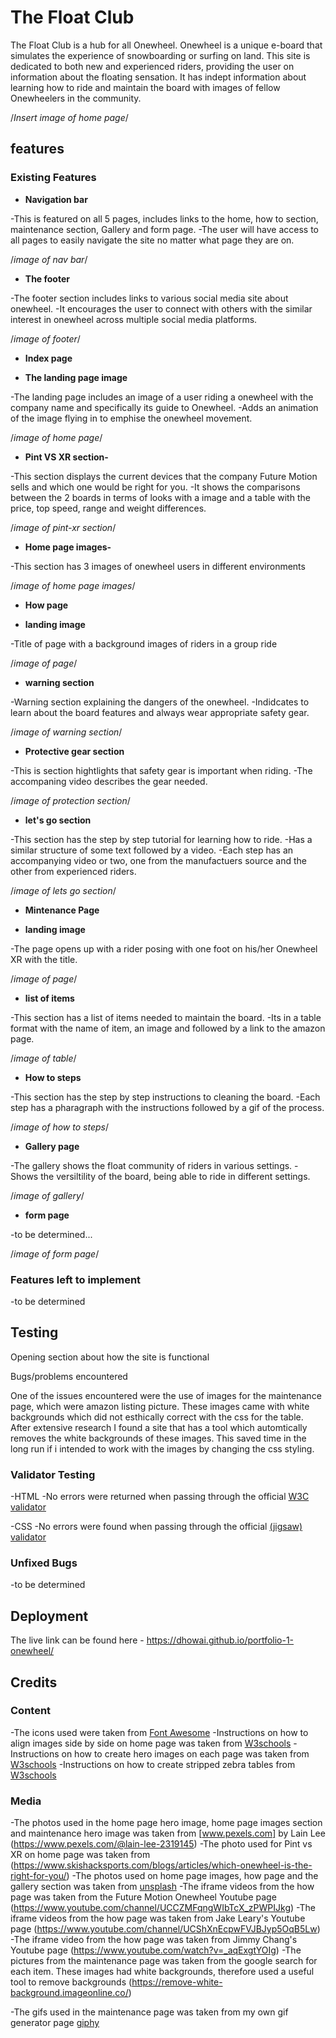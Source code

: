 # The Float Club

The Float Club is a hub for all Onewheel. Onewheel is a unique e-board that simulates the experience of snowboarding or surfing on land. This site is dedicated to both new and experienced riders, providing the user on information about the floating sensation. It has indept information about learning how to ride and maintain the board with images of fellow Onewheelers in the community.

/*Insert image of home page*/

## features


### Existing Features

- __Navigation bar__

-This is featured on all 5 pages, includes links to the home, how to section, maintenance section, Gallery and form page.
-The user will have access to all pages to easily navigate the site no matter what page they are on.

/*image of nav bar*/

- __The footer__

-The footer section includes links to various social media site about onewheel.
-It encourages the user to connect with others with the similar interest in onewheel across multiple social media platforms.

/*image of footer*/


- __Index page__

- __The landing page image__

-The landing page includes an image of a user riding a onewheel with the company name and specifically its guide to Onewheel.
-Adds an animation of the image flying in to emphise the onewheel movement. 

/*image of home page*/

- __Pint VS XR section-__

-This section displays the current devices that the company Future Motion sells and which one would be right for you.
-It shows the comparisons between the 2 boards in terms of looks with a image and a table with the price, top speed, range and weight differences. 

/*image of pint-xr section*/

- __Home page images-__

-This section has 3 images of onewheel users in different environments

/*image of home page images*/


- __How page__

- __landing image__

-Title of page with a background images of riders in a group ride

/*image of page*/

- __warning section__

-Warning section explaining the dangers of the onewheel.
-Indidcates to learn about the board features and always wear appropriate safety gear.

/*image of warning section*/

- __Protective gear section__

-This is section hightlights that safety gear is important when riding.
-The accompaning video describes the gear needed.

/*image of protection section*/

- __let's go section__

-This section has the step by step tutorial for learning how to ride.
-Has a similar structure of some text followed by a video.
-Each step has an accompanying video or two, one from the manufactuers source and the other from experienced riders.

/*image of lets go section*/


- __Mintenance Page__

- __landing image__

-The page opens up with a rider posing with one foot on his/her Onewheel XR with the title.

/*image of page*/

- __list of items__

-This section has a list of items needed to maintain the board.
-Its in a table format with the name of item, an image and followed by a link to the amazon page.

/*image of table*/

- __How to steps__

-This section has the step by step instructions to cleaning the board.
-Each step has a pharagraph with the instructions followed by a gif of the process.

/*image of how to steps*/


- __Gallery page__

-The gallery shows the float community of riders in various settings.
-Shows the versiltility of the board, being able to ride in different settings.

/*image of gallery*/


- __form page__

-to be determined...

/*image of form page*/

### Features left to implement

-to be determined

## Testing

Opening section about how the site is functional

Bugs/problems encountered

One of the issues encountered were the use of images for the maintenance page, which were amazon listing picture. These images came with white backgrounds which did not esthically correct with the css for the table. After extensive research I found a site that has a tool which automtically removes the white backgrounds of these images. This saved time in the long run if i intended to work with the images by changing the css styling. 



### Validator Testing

-HTML
    -No errors were returned when passing through the official [W3C validator](https://validator.w3.org/nu/?doc=https%3A%2F%2Fdhowai.github.io%2Fportfolio-1-onewheel%2F)

-CSS
    -No errors were found when passing through the official [(jigsaw) validator](https://jigsaw.w3.org/css-validator/validator?uri=https%3A%2F%2Fvalidator.w3.org%2Fnu%2F%3Fdoc%3Dhttps%253A%252F%252Fdhowai.github.io%252Fportfolio-1-onewheel%252F&profile=css3svg&usermedium=all&warning=1&vextwarning=&lang=en#warnings)    

 ### Unfixed Bugs

 -to be determined

 ## Deployment 

 The live link can be found here - https://dhowai.github.io/portfolio-1-onewheel/   

 ## Credits

 ### Content

-The icons used were taken from [Font Awesome](https://fontawesome.com)
-Instructions on how to align images side by side on home page was taken from [W3schools](https://www.w3schools.com/howto/howto_css_images_side_by_side.asp)
-Instructions on how to create hero images on each page was taken from [W3schools](https://www.w3schools.com/howto/howto_css_hero_image.asp)
-Instructions on how to create stripped zebra tables from [W3schools](https://www.w3schools.com/howto/howto_css_table_zebra.asp)

### Media

-The photos used in the home page hero image, home page images section and maintenance hero image was taken from [www.pexels.com] by Lain Lee (https://www.pexels.com/@lain-lee-2319145)
-The photo used for Pint vs XR on home page was taken from (https://www.skishacksports.com/blogs/articles/which-onewheel-is-the-right-for-you/)
-The photos used on home page images, how page and the gallery section was taken from [unsplash](https://unsplash.com/s/photos/onewheel)
-The iframe videos from the how page was taken from the Future Motion Onewheel Youtube page (https://www.youtube.com/channel/UCCZMFqngWIbTcX_zPWPIJkg)
-The iframe videos from the how page was taken from Jake Leary's Youtube page (https://www.youtube.com/channel/UCShXnEcpwFVJBJyp5OqB5Lw)
-The iframe video from the how page was taken from Jimmy Chang's Youtube page (https://www.youtube.com/watch?v=_aqExgtYOIg)
-The pictures from the maintenance page was taken from the google search for each item. These images had white backgrounds, therefore used a useful tool to remove backgrounds (https://remove-white-background.imageonline.co/)

-The gifs used in the maintenance page was taken from my own gif generator page [giphy](https://giphy.com/channel/dayz130)
